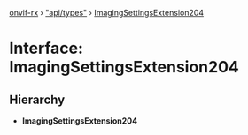 [onvif-rx](../README.md) › ["api/types"](../modules/_api_types_.md) › [ImagingSettingsExtension204](_api_types_.imagingsettingsextension204.md)

# Interface: ImagingSettingsExtension204

## Hierarchy

* **ImagingSettingsExtension204**
